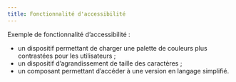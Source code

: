 ```yaml
---
title: Fonctionnalité d'accessibilité
---
```


Exemple de fonctionnalité d’accessibilité&nbsp;:

- un dispositif permettant de charger une palette de couleurs plus contrastées pour les utilisateurs&nbsp;;
- un dispositif d’agrandissement de taille des caractères&nbsp;;
- un composant permettant d’accéder à une version en langage simplifié.